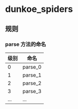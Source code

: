 # dunkoe_spiders

## 规则

### parse 方法的命名

| 级别 | 命名|
| ----| ---- |
|0 | parse_0 |
|1 | parse_1|
|2 | parse_2|
|3 | parse_3 |
| ... | ... |
